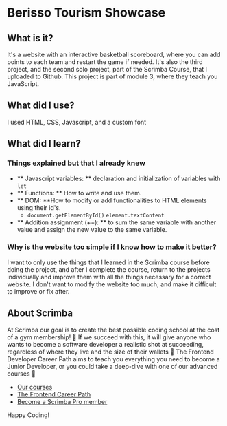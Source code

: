 # Berisso Tourism Showcase
## What is it? 
It's a website with an interactive basketball scoreboard, where you can add points to each team and restart the game if needed. 
It's also the third project, and the second solo project, part of the Scrimba Course, that I uploaded to Github. This project is part of module 3, where they teach you JavaScript.
## What did I use?
I used HTML, CSS, Javascript, and a custom font
## What did I learn?
 ### Things explained but that I already knew
  - ** Javascript variables: ** declaration and initialization of variables with `let`
  - ** Functions: ** How to write and use them.
  - ** DOM: **How to modify or add functionalities to HTML elements using their id's.
    - `document.getElementById()` `element.textContent`
  - ** Addition assignment (+=): ** to sum the same variable with another value and assign the new value to the same variable.
### Why is the website too simple if I know how to make it better?
I want to only use the things that I learned in the Scrimba course before doing the project, and after I complete the course, return to the projects individually and improve them with all the things necessary for a correct website. I don't want to modify the website too much; and make it difficult to improve or fix after. 

## About Scrimba

At Scrimba our goal is to create the best possible coding school at the cost of a gym membership! 💜
If we succeed with this, it will give anyone who wants to become a software developer a realistic shot at succeeding, regardless of where they live and the size of their wallets 🎉
The Frontend Developer Career Path aims to teach you everything you need to become a Junior Developer, or you could take a deep-dive with one of our advanced courses 🚀

- [Our courses](https://scrimba.com/allcourses)
- [The Frontend Career Path](https://scrimba.com/learn/frontend)
- [Become a Scrimba Pro member](https://scrimba.com/pricing)

Happy Coding!
